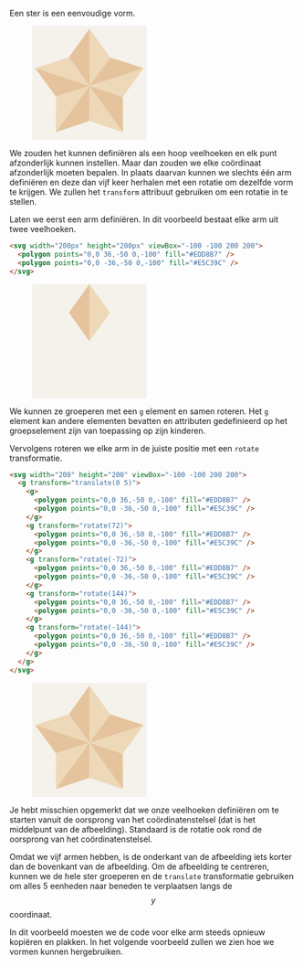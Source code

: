 Een ster is een eenvoudige vorm.

<figure>
<svg width="200" height="200" viewBox="-100 -100 200 200">
  <rect x="-100" y="-100" width="200" height="200" fill="#F5F1EB"/>
  <g transform="translate(0 5)">
    <g>
      <polygon points="0,0 36,-50 0,-100" fill="#EDD8B7" />
      <polygon points="0,0 -36,-50 0,-100" fill="#E5C39C" />
    </g>
    <g transform="rotate(72)">
      <polygon points="0,0 36,-50 0,-100" fill="#EDD8B7" />
      <polygon points="0,0 -36,-50 0,-100" fill="#E5C39C" />
    </g>
    <g transform="rotate(-72)">
      <polygon points="0,0 36,-50 0,-100" fill="#EDD8B7" />
      <polygon points="0,0 -36,-50 0,-100" fill="#E5C39C" />
    </g>
    <g transform="rotate(144)">
      <polygon points="0,0 36,-50 0,-100" fill="#EDD8B7" />
      <polygon points="0,0 -36,-50 0,-100" fill="#E5C39C" />
    </g>
    <g transform="rotate(-144)">
      <polygon points="0,0 36,-50 0,-100" fill="#EDD8B7" />
      <polygon points="0,0 -36,-50 0,-100" fill="#E5C39C" />
    </g>
  </g>
</svg>
</figure>

We zouden het kunnen definiëren als een hoop veelhoeken en elk punt afzonderlijk kunnen instellen. Maar dan zouden we elke coördinaat afzonderlijk moeten bepalen. In plaats daarvan kunnen we slechts één arm definiëren en deze dan vijf keer herhalen met een rotatie om dezelfde vorm te krijgen. We zullen het `transform` attribuut gebruiken om een rotatie in te stellen.

Laten we eerst een arm definiëren. In dit voorbeeld bestaat elke arm uit twee veelhoeken.

```html
<svg width="200px" height="200px" viewBox="-100 -100 200 200">
  <polygon points="0,0 36,-50 0,-100" fill="#EDD8B7" />
  <polygon points="0,0 -36,-50 0,-100" fill="#E5C39C" />
</svg>
```

<figure>
<svg width="200px" height="200px" viewBox="-100 -100 200 200">
  <rect x="-100" y="-100" width="200" height="200" fill="#F5F1EB"/>
  <polygon points="0,0 36,-50 0,-100" fill="#EDD8B7" />
  <polygon points="0,0 -36,-50 0,-100" fill="#E5C39C" />
</svg>
</figure>

We kunnen ze groeperen met een `g` element en samen roteren. Het `g` element kan andere elementen bevatten en attributen gedefinieerd op het groepselement zijn van toepassing op zijn kinderen.

Vervolgens roteren we elke arm in de juiste positie met een `rotate` transformatie.

```html
<svg width="200" height="200" viewBox="-100 -100 200 200">
  <g transform="translate(0 5)">
    <g>
      <polygon points="0,0 36,-50 0,-100" fill="#EDD8B7" />
      <polygon points="0,0 -36,-50 0,-100" fill="#E5C39C" />
    </g>
    <g transform="rotate(72)">
      <polygon points="0,0 36,-50 0,-100" fill="#EDD8B7" />
      <polygon points="0,0 -36,-50 0,-100" fill="#E5C39C" />
    </g>
    <g transform="rotate(-72)">
      <polygon points="0,0 36,-50 0,-100" fill="#EDD8B7" />
      <polygon points="0,0 -36,-50 0,-100" fill="#E5C39C" />
    </g>
    <g transform="rotate(144)">
      <polygon points="0,0 36,-50 0,-100" fill="#EDD8B7" />
      <polygon points="0,0 -36,-50 0,-100" fill="#E5C39C" />
    </g>
    <g transform="rotate(-144)">
      <polygon points="0,0 36,-50 0,-100" fill="#EDD8B7" />
      <polygon points="0,0 -36,-50 0,-100" fill="#E5C39C" />
    </g>
  </g>
</svg>
```

<figure>
<svg width="200" height="200" viewBox="-100 -100 200 200">
  <rect x="-100" y="-100" width="200" height="200" fill="#F5F1EB"/>
  <g transform="translate(0 5)">
    <g>
      <polygon points="0,0 36,-50 0,-100" fill="#EDD8B7" />
      <polygon points="0,0 -36,-50 0,-100" fill="#E5C39C" />
    </g>
    <g transform="rotate(72)">
      <polygon points="0,0 36,-50 0,-100" fill="#EDD8B7" />
      <polygon points="0,0 -36,-50 0,-100" fill="#E5C39C" />
    </g>
    <g transform="rotate(-72)">
      <polygon points="0,0 36,-50 0,-100" fill="#EDD8B7" />
      <polygon points="0,0 -36,-50 0,-100" fill="#E5C39C" />
    </g>
    <g transform="rotate(144)">
      <polygon points="0,0 36,-50 0,-100" fill="#EDD8B7" />
      <polygon points="0,0 -36,-50 0,-100" fill="#E5C39C" />
    </g>
    <g transform="rotate(-144)">
      <polygon points="0,0 36,-50 0,-100" fill="#EDD8B7" />
      <polygon points="0,0 -36,-50 0,-100" fill="#E5C39C" />
    </g>
  </g>
</svg>
</figure>

Je hebt misschien opgemerkt dat we onze veelhoeken definiëren om te starten vanuit de oorsprong van het coördinatenstelsel (dat is het middelpunt van de afbeelding). Standaard is de rotatie ook rond de oorsprong van het coördinatenstelsel.

Omdat we vijf armen hebben, is de onderkant van de afbeelding iets korter dan de bovenkant van de afbeelding. Om de afbeelding te centreren, kunnen we de hele ster groeperen en de `translate` transformatie gebruiken om alles 5 eenheden naar beneden te verplaatsen langs de $$y$$ coordinaat.

In dit voorbeeld moesten we de code voor elke arm steeds opnieuw kopiëren en plakken. In het volgende voorbeeld zullen we zien hoe we vormen kunnen hergebruiken.
